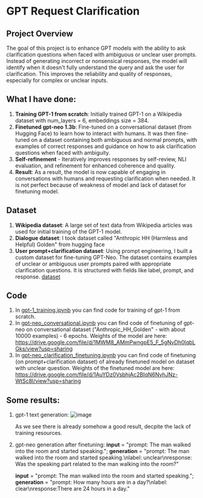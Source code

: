 # GPT Request Clarification

## Project Overview
The goal of this project is to enhance GPT models with the ability to ask clarification questions when faced with ambiguous or unclear user prompts. Instead of generating incorrect or nonsensical responses, the model will identify when it doesn't fully understand the query and ask the user for clarification. This improves the reliability and quality of responses, especially for complex or unclear inputs.

## What I have done:
1. **Training GPT-1 from scratch**: Initially trained GPT-1 on a Wikipedia dataset with num_layers = 6, embeddings size = 384.
2. **Finetuned gpt-neo 1.3b**: Fine-tuned on a conversational dataset (from Hugging Face) to learn how to interact with humans. It was then fine-tuned on a dataset containing both ambiguous and normal prompts, with examples of correct responses and guidance on how to ask clarification questions when faced with ambiguity.
3. **Self-refinement** - Iteratively improves responses by self-review, NLI evaluation, and refinement for enhanced coherence and quality.
4. **Result**: As a result, the model is now capable of engaging in conversations with humans and requesting clarification when needed. It is not perfect because of weakness of model and lack of dataset for finetuning model.

## Dataset
1. **Wikipedia dataset**: A large set of text data from Wikipedia articles was used for initial training of the GPT-1 model.
2. **Dialogue dataset**: I took dataset called "Anthropic HH (Harmless and Helpful) Golden" from hugging face
3. **User prompt+clarification dataset**: Using prompt engineering, I built a custom dataset for fine-tuning GPT-Neo. The dataset contains examples of unclear or ambiguous user prompts paired with appropriate clarification questions. It is structured with fields like label, prompt, and response. [dataset](./dataset.json)


## Code
1. In [gpt-1_training.ipynb](./code/gpt-1_training.ipynb) you can find code for training of gpt-1 from scratch.
1. In [gpt-neo_conversational.ipynb](./code/gpt-neo_conversational.ipynb) you can find code of finetuning of gpt-neo on conversational dataset ("Anthropic_HH_Golden" - with about 10000 examples) - 6 epochs. Weights of the model are here: https://drive.google.com/file/d/1MWM8_AMmPwngpE5_F_5gNvDh0lqbLGks/view?usp=sharing
2. In [gpt-neo_clarification_finetuning.ipynb](./code/gpt-neo_clarification_finetuning.ipynb) you can find code of finetuning (on prompt+clarification dataset) of already finetuned model on dataset with unclear question. Weights of the finetuned model are here: https://drive.google.com/file/d/1AuYDz0VsbhjAc2BIqN6NvhJNz-WtSc8l/view?usp=sharing

## Some results:
1. gpt-1 text generation:
   ![image](https://github.com/user-attachments/assets/f9a2e7ff-885b-4d72-bf52-682c452a0dec)

   As we see there is already somehow a good result, decpite the lack of training resources.
2. gpt-neo generation after finetuning:
   **input** = "prompt: The man walked into the room and started speaking.";
   **generation** = "prompt: The man walked into the room and started speaking.\nlabel: unclear\nresponse: Was the speaking part related to the man walking into the room?"

   **input** = "prompt: The man walked into the room and started speaking.";
   **generation** = "prompt: How many hours are in a day?\nlabel: clear\nresponse:There are 24 hours in a day."
   
